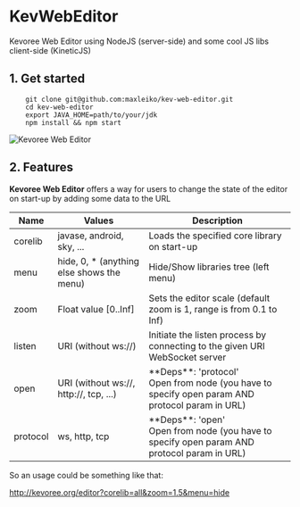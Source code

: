 KevWebEditor
==============

Kevoree Web Editor using NodeJS (server-side) and some cool JS libs client-side (KineticJS)

## 1. Get started
        git clone git@github.com:maxleiko/kev-web-editor.git
        cd kev-web-editor
        export JAVA_HOME=path/to/your/jdk
        npm install && npm start

![Kevoree Web Editor](http://oi44.tinypic.com/35hijk3.jpg)

## 2. Features
**Kevoree Web Editor** offers a way for users to change the state of the editor on start-up by adding some data to the URL

<table>
  <thead>
    <tr>
      <th>Name</th>
      <th>Values</th>
      <th>Description</th>
    </tr>
  </thead>
  <tr>
    <td>corelib</td>
    <td>javase, android, sky, ...</td>
    <td>Loads the specified core library on start-up</td>
  </tr>
  <tr>
    <td>menu</td>
    <td>hide, 0, * (anything else shows the menu)</td>
    <td>Hide/Show libraries tree (left menu)</td>
  </tr>
  <tr>
    <td>zoom</td>
    <td>Float value [0..Inf]</td>
    <td>Sets the editor scale (default zoom is 1, range is from 0.1 to Inf)</td>
  </tr>
  <tr>
    <td>listen</td>
    <td>URI (without ws://)</td>
    <td>Initiate the listen process by connecting to the given URI WebSocket server</td>
  </tr>
  <tr>
    <td>open</td>
    <td>URI (without ws://, http://, tcp, ...)</td>
    <td>**Deps**: 'protocol'<br/>Open from node (you have to specify open param AND protocol param in URL)</td>
  </tr>
  <tr>
    <td>protocol</td>
    <td>ws, http, tcp</td>
    <td>**Deps**: 'open'<br/>Open from node (you have to specify open param AND protocol param in URL)</td>
    </tr>
</table>

So an usage could be something like that:

http://kevoree.org/editor?corelib=all&zoom=1.5&menu=hide
